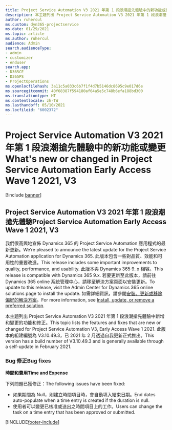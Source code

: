 ```yaml
---
title: Project Service Automation V3 2021 年第 1 段浪潮搶先體驗中的新功能或變更
description: 本主題列出 Project Service Automation V3 2021 年第 1 段浪潮搶先體驗中可用的功能和修正。
author: ruhercul
ms.custom: dyn365-projectservice
ms.date: 01/29/2021
ms.topic: article
ms.author: ruhercul
audience: Admin
search.audienceType:
- admin
- customizer
- enduser
search.app:
- D365CE
- D365PS
- ProjectOperations
ms.openlocfilehash: 3a11c5a033c6b7f1f4d7b5146dc8695c9e017d6e
ms.sourcegitcommit: 40f68387f594180af64a5e5c748b6efa188bd300
ms.translationtype: HT
ms.contentlocale: zh-TW
ms.lasthandoff: 05/10/2021
ms.locfileid: "6002372"
---
```

# <a name="whats-new-or-changed-in-project-service-automation-early-access-wave-1-2021-v3"></a><span data-ttu-id="b87a5-103">Project Service Automation V3 2021 年第 1 段浪潮搶先體驗中的新功能或變更</span><span class="sxs-lookup"><span data-stu-id="b87a5-103">What's new or changed in Project Service Automation Early Access Wave 1 2021, V3</span></span>

[!include [banner](../includes/psa-now-project-operations.md)]

## <a name="project-service-automation-early-access-wave-1-2021-v3"></a><span data-ttu-id="b87a5-104">Project Service Automation V3 2021 年第 1 段浪潮搶先體驗</span><span class="sxs-lookup"><span data-stu-id="b87a5-104">Project Service Automation Early Access Wave 1 2021, V3</span></span>

<span data-ttu-id="b87a5-105">我們很高興地宣佈 Dynamics 365 的 Project Service Automation 應用程式的最新更新。</span><span class="sxs-lookup"><span data-stu-id="b87a5-105">We’re pleased to announce the latest update for the Project Service Automation application for Dynamics 365.</span></span> <span data-ttu-id="b87a5-106">此版本包含一些對品質、效能和可用性的重要改進。</span><span class="sxs-lookup"><span data-stu-id="b87a5-106">This release includes some important improvements to quality, performance, and usability.</span></span> <span data-ttu-id="b87a5-107">此版本與 Dynamics 365 9. x 相容。</span><span class="sxs-lookup"><span data-stu-id="b87a5-107">This release is compatible with Dynamics 365 9.x.</span></span> <span data-ttu-id="b87a5-108">若要更新至此版本，請前往 Dynamics 365 online 系統管理中心，請移至解決方案頁面以安裝更新。</span><span class="sxs-lookup"><span data-stu-id="b87a5-108">To update to this release, visit the Admin Center for Dynamics 365 online solutions page to install the update.</span></span> <span data-ttu-id="b87a5-109">如需詳細資訊，請參閱[安裝、更新或移除偏好的解決方案](/power-platform/admin/install-remove-preferred-solution)。</span><span class="sxs-lookup"><span data-stu-id="b87a5-109">For more information, see [Install, update, or remove a preferred solution](/power-platform/admin/install-remove-preferred-solution).</span></span>

<span data-ttu-id="b87a5-110">本主題列出 Project Service Automation V3 2021 年第 1 段浪潮搶先體驗中新增和變更的功能和修正。</span><span class="sxs-lookup"><span data-stu-id="b87a5-110">This topic lists the features and fixes that are new or changed for Project Service Automation V3, Early Access Wave 1 2021.</span></span> <span data-ttu-id="b87a5-111">此版本的組建編號為 V3.10.49.3，已 2021 年 2 月透過自我更新正式推出。</span><span class="sxs-lookup"><span data-stu-id="b87a5-111">This version has a build number of V3.10.49.3 and is generally available through a self-update in February 2021.</span></span>


### <a name="bug-fixes"></a><span data-ttu-id="b87a5-112">Bug 修正</span><span class="sxs-lookup"><span data-stu-id="b87a5-112">Bug fixes</span></span>

<span data-ttu-id="b87a5-113">**時間和費用**</span><span class="sxs-lookup"><span data-stu-id="b87a5-113">**Time and Expense**</span></span>

<span data-ttu-id="b87a5-114">下列問題已獲修正：</span><span class="sxs-lookup"><span data-stu-id="b87a5-114">The following issues have been fixed:</span></span>

- <span data-ttu-id="b87a5-115">如果期間為 Null，則建立時間項目時，會自動填入結束日期。</span><span class="sxs-lookup"><span data-stu-id="b87a5-115">End dates auto-populate when a time entry is created if the duration is null.</span></span>
- <span data-ttu-id="b87a5-116">使用者可以變更已核准或送出之時間項目上的工作。</span><span class="sxs-lookup"><span data-stu-id="b87a5-116">Users can change the task on a time entry that has been approved or submitted.</span></span>


[!INCLUDE[footer-include](../includes/footer-banner.md)]